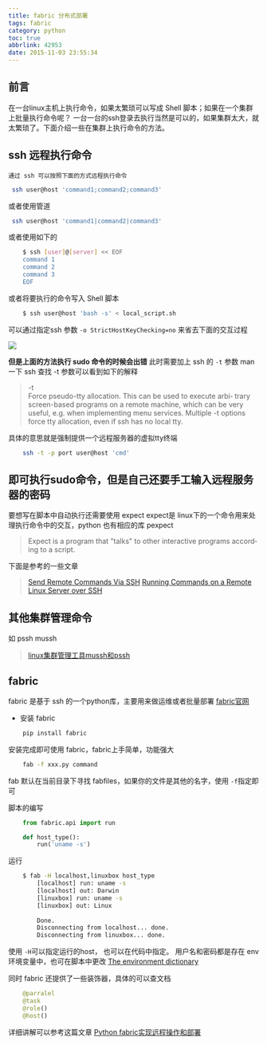 ```yaml
---
title: fabric 分布式部署
tags: fabric
category: python
toc: true
abbrlink: 42953
date: 2015-11-03 23:55:34
---
```


## 前言
   在一台linux主机上执行命令，如果太繁琐可以写成 Shell 脚本；如果在一个集群上批量执行命令呢？
一台一台的ssh登录去执行当然是可以的，如果集群太大，就太繁琐了。下面介绍一些在集群上执行命令的方法。

## ssh 远程执行命令
	通过 ssh 可以按照下面的方式远程执行命令
``` bash
 ssh user@host 'command1;command2;command3'
```
或者使用管道
``` bash
 ssh user@host 'command1|command2|command3'
```
或者使用如下的
``` bash
	$ ssh [user]@[server] << EOF
	command 1
	command 2
	command 3
	EOF
```
或者将要执行的命令写入 Shell 脚本
``` bash
	$ ssh user@host 'bash -s' < local_script.sh
```

可以通过指定ssh 参数 `-o StrictHostKeyChecking=no` 来省去下面的交互过程 
 


![](http://farm8.staticflickr.com/7399/8778510478_4a428cc5f4.jpg    )




**但是上面的方法执行 sudo 命令的时候会出错**
此时需要加上 ssh 的 `-t` 参数
man 一下 ssh 查找 -t 参数可以看到如下的解释

> -t      
> Force pseudo-tty allocation.  This can be used to execute arbi‐
             trary screen-based programs on a remote machine, which can be
             very useful, e.g. when implementing menu services.  Multiple -t
             options force tty allocation, even if ssh has no local tty.

具体的意思就是强制提供一个远程服务器的虚拟tty终端
``` bash
	ssh -t -p port user@host 'cmd'
```
即可执行sudo命令，但是自己还要手工输入远程服务器的密码
---
要想写在脚本中自动执行还需要使用 expect
expect是 linux下的一个命令用来处理执行命令中的交互，python 也有相应的库 pexpect
> Expect  is a program that "talks" to other interactive programs accord‐
       ing to a script. 

下面是参考的一些文章
 > [Send Remote Commands Via SSH](http://malcontentcomics.com/systemsboy/2006/07/send-remote-commands-via-ssh.html)
 > [Running Commands on a Remote Linux Server over SSH](http://www.shellhacks.com/en/Running-Commands-on-a-Remote-Linux-Server-over-SSH)

## 其他集群管理命令

如 pssh mussh

> [linux集群管理工具mussh和pssh](http://xiaorui.cc/2014/07/09/linux%E9%9B%86%E7%BE%A4%E7%AE%A1%E7%90%86%E5%B7%A5%E5%85%B7mussh%E5%92%8Cpssh/)

## fabric 

fabric 是基于 ssh 的一个python库，主要用来做运维或者批量部署
[fabric官网](http://www.fabfile.org/)
* 安装 fabric
``` bash
	pip install fabric
```

安装完成即可使用 fabric，fabric上手简单，功能强大

``` bash
	fab -f xxx.py command
```
fab 默认在当前目录下寻找 fabfiles，如果你的文件是其他的名字，使用 `-f`指定即可

脚本的编写
``` python
	from fabric.api import run

	def host_type():
		run('uname -s')
```
运行
``` bash
	$ fab -H localhost,linuxbox host_type
		[localhost] run: uname -s
		[localhost] out: Darwin
		[linuxbox] run: uname -s
		[linuxbox] out: Linux
		
		Done.
		Disconnecting from localhost... done.
		Disconnecting from linuxbox... done.
```
使用 `-H`可以指定运行的host， 也可以在代码中指定。
用户名和密码都是存在 env 环境变量中，也可在脚本中更改
[The environment dictionary](http://docs.fabfile.org/en/1.10/usage/env.html?highlight=env)

同时 fabric 还提供了一些装饰器，具体的可以查文档
``` python
	@parralel
	@task
	@role()
	@host()
```
详细讲解可以参考这篇文章 [Python fabric实现远程操作和部署 ](http://wklken.me/posts/2013/03/25/python-tool-fabric.html)
